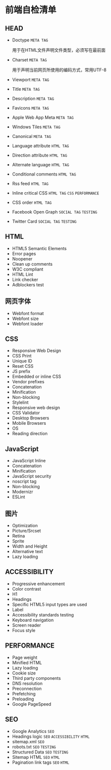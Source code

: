 # 前端自检清单

## HEAD

* Doctype `META TAG`

  用于在HTML文件声明文件类型，必须写在最前面

* Charset `META TAG`

  用于声明当前网页所使用的编码方式，常用UTF-8

* Viewport `META TAG`
* Title `META TAG`
* Description `META TAG`
* Favicons `META TAG`
* Apple Web App Meta `META TAG`
* Windows Tiles `META TAG`
* Canonical `META TAG`
* Language attribute `HTML TAG`
* Direction attribute `HTML TAG`
* Alternate language `HTML TAG`
* Conditional comments `HTML TAG`
* Rss feed `HTML TAG`
* Inline critical CSS `HTML TAG` `CSS` `PERFORMANCE`
* CSS order `HTML TAG`
* Facebook Open Graph `SOCIAL TAG` `TESTING`
* Twitter Card `SOCIAL TAG` `TESTING`

## HTML

* HTML5 Semantic Elements
* Error pages
* Noopener
* Clean up comments
* W3C compliant
* HTML Lint
* Link checker
* Adblockers test

## 网页字体

* Webfont format
* Webfont size
* Webfont loader

## CSS

* Responsive Web Design
* CSS Print
* Unique ID
* Reset CSS
* JS prefix
* Embedded or inline CSS
* Vendor prefixes
* Concatenation
* Minification
* Non-blocking
* Stylelint
* Responsive web design
* CSS Validator
* Desktop Browsers
* Mobile Browsers
* OS
* Reading direction

## JavaScript

* JavaScript Inline
* Concatenation
* Minification
* JavaScript security
* noscript tag
* Non-blocking
* Modernizr
* ESLint

## 图片

* Optimization
* Picture/Srcset
* Retina
* Sprite
* Width and Height
* Alternative text
* Lazy loading

## ACCESSIBILITY

* Progressive enhancement
* Color contrast
* H1
* Headings
* Specific HTML5 input types are used
* Label
* Accessibility standards testing
* Keyboard navigation
* Screen reader
* Focus style

## PERFORMANCE

* Page weight
* Minified HTML
* Lazy loading
* Cookie size
* Third party components
* DNS resolution
* Preconnection
* Prefetching
* Preloading
* Google PageSpeed

## SEO

* Google Analytics `SEO`
* Headings logic `SEO` `ACCESSIBILITY` `HTML`
* sitemap.xml `SEO`
* robots.txt `SEO` `TESTING`
* Structured Data `SEO` `TESTING`
* Sitemap HTML `SEO` `HTML`
* Pagination link tags `SEO` `HTML`
